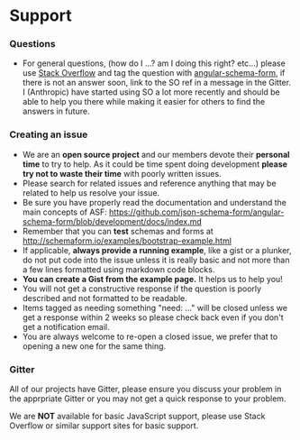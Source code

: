 Support
=============

### Questions
- For general questions, (how do I ...? am I doing this right? etc...) please use [Stack Overflow](https://stackoverflow.com/search?tab=Relevance&q=is%3aquestion%20-%5bangular-schema-form%5d%20angular%20schema%20form) and tag the question with [angular-schema-form](https://stackoverflow.com/search?tab=Relevance&q=is%3aquestion%20-%5bangular-schema-form%5d%20angular%20schema%20form), if there is not an answer soon, link to the SO ref in a message in the Gitter. I (Anthropic) have started using SO a lot more recently and should be able to help you there while making it easier for others to find the answers in future.

### Creating an issue
- We are an **open source project** and our members devote their **personal time** to try to help. As it could be time spent doing development **please try not to waste their time** with poorly written issues.
- Please search for related issues and reference anything that may be related to help us resolve your issue.
- Be sure you have properly read the documentation and understand the main concepts of ASF: https://github.com/json-schema-form/angular-schema-form/blob/development/docs/index.md
- Remember that you can **test** schemas and forms at http://schemaform.io/examples/bootstrap-example.html
- If applicable, **always provide a running example**, like a gist or a plunker, do not put code into the issue unless it is really basic and not more than a few lines formatted using markdown code blocks.
- **You can create a Gist from the example page.** It helps us to help you!
- You will not get a constructive response if the question is poorly described and not formatted to be readable.
- Items tagged as needing something "need: ..." will be closed unless we get a response within 2 weeks so please check back even if you don't get a notification email.
- You are always welcome to re-open a closed issue, we prefer that to opening a new one for the same thing.

### Gitter
All of our projects have Gitter, please ensure you discuss your problem in the apprpriate Gitter or you may not get a quick response to your problem.

We are **NOT** available for basic JavaScript support, please use Stack Overflow or similar support sites for basic support.


